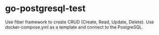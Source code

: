 ﻿# go-postgresql-test
Use fiber framework to create CRUD (Create, Read, Update, Delete).
Use docker-compose.yml as a template and connect to the PostgreSQL.

